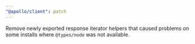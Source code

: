 ```yaml
---
"@apollo/client": patch
---
```


Remove newly exported response iterator helpers that caused problems on some installs where `@types/node` was not available.
